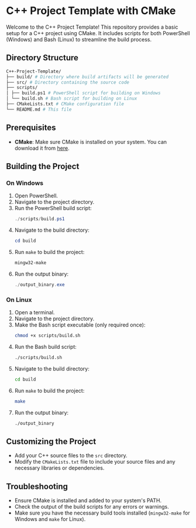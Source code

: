 # C++ Project Template with CMake

Welcome to the C++ Project Template! This repository provides a basic setup for a C++ project using CMake. It includes scripts for both PowerShell (Windows) and Bash (Linux) to streamline the build process.

## Directory Structure

```bash
C++-Project-Template/
├── build/ # Directory where build artifacts will be generated
├── src/ # Directory containing the source code
├── scripts/
│ ├── build.ps1 # PowerShell script for building on Windows
│ └── build.sh # Bash script for building on Linux
├── CMakeLists.txt # CMake configuration file
└── README.md # This file
```

## Prerequisites

- **CMake**: Make sure CMake is installed on your system. You can download it from [here](https://cmake.org/download/).

## Building the Project

### On Windows

1. Open PowerShell.
2. Navigate to the project directory.
3. Run the PowerShell build script:
    ```powershell
    ./scripts/build.ps1
    ```
4. Navigate to the build directory:
    ```powershell
    cd build
    ```
5. Run `make` to build the project:
    ```powershell
    mingw32-make
    ```
6. Run the output binary:
    ```powershell
    ./output_binary.exe
    ```

### On Linux

1. Open a terminal.
2. Navigate to the project directory.
3. Make the Bash script executable (only required once):
    ```bash
    chmod +x scripts/build.sh
    ```
4. Run the Bash build script:
    ```bash
    ./scripts/build.sh
    ```
5. Navigate to the build directory:
    ```bash
    cd build
    ```
6. Run `make` to build the project:
    ```bash
    make
    ```
7. Run the output binary:
    ```bash
    ./output_binary
    ```

## Customizing the Project

- Add your C++ source files to the `src` directory.
- Modify the `CMakeLists.txt` file to include your source files and any necessary libraries or dependencies.

## Troubleshooting

- Ensure CMake is installed and added to your system's PATH.
- Check the output of the build scripts for any errors or warnings.
- Make sure you have the necessary build tools installed (`mingw32-make` for Windows and `make` for Linux).
